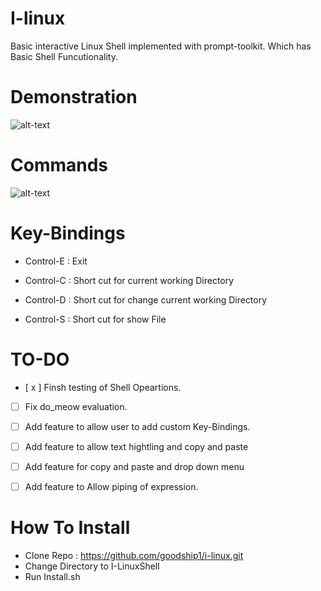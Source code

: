 # I-linux
Basic interactive Linux Shell implemented with prompt-toolkit. Which has Basic Shell Funcutionality.

# Demonstration

![alt-text](https://user-images.githubusercontent.com/10147276/34583359-6b8c72f8-f18f-11e7-90da-560dc3c76cb5.gif)


# Commands

![alt-text](https://user-images.githubusercontent.com/10147276/34612536-3cb17760-f222-11e7-804e-1aa5575efe95.gif)

# Key-Bindings

- Control-E : Exit

- Control-C :  Short cut for current working Directory

- Control-D : Short cut for change current working Directory

- Control-S : Short cut for show File







# TO-DO

- [ x ] Finsh testing of Shell Opeartions.
- [ ] Fix do_meow evaluation.
- [ ] Add feature to allow user to add custom Key-Bindings.
- [ ] Add feature to allow text hightling and copy and paste
- [ ] Add feature for copy and paste and drop down menu
- [ ] Add feature to Allow piping of expression.





# How To Install

-  Clone Repo : https://github.com/goodship1/i-linux.git
-  Change Directory to I-LinuxShell
-  Run Install.sh
